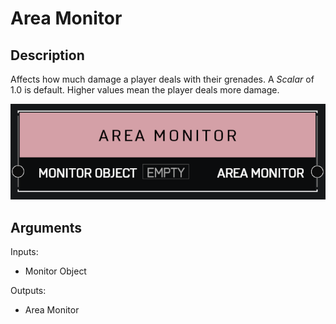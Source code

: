 # Area Monitor

## Description

Affects how much damage a player deals with their grenades. A _Scalar_ of 1.0 is default. Higher values mean the player deals more damage.

![Area Monitor](../../.gitbook/assets/images/scripting/variables-basic/area-monitor.png)

## Arguments

Inputs:

* Monitor Object

Outputs:

* Area Monitor
